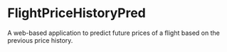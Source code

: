 # FlightPriceHistoryPred

A web-based application to predict future prices of a flight based on the previous price history.
